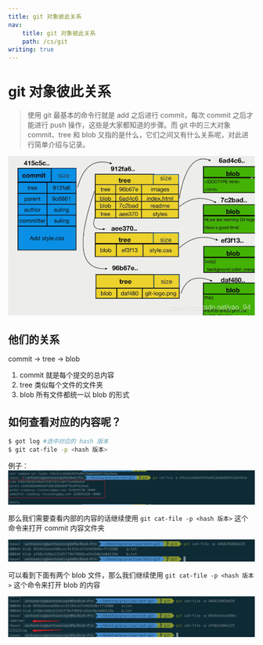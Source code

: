 ```yaml
---
title: git 对象彼此关系
nav:
    title: git 对象彼此关系
    path: /cs/git
writing: true
---
```


# git 对象彼此关系

> 使用 git 最基本的命令行就是 add 之后进行 commit，每次 commit 之后才能进行 push 操作，这些是大家都知道的步骤。而 git 中的三大对象 commit、tree 和 blob 又指的是什么，它们之间又有什么关系呢，对此进行简单介绍与记录。

<img src="./img/relationShipImg.png"  />

## 他们的关系

commit -> tree -> blob

1. commit 就是每个提交的总内容
2. tree 类似每个文件的文件夹
3. blob 所有文件都统一以 blob 的形式

## 如何查看对应的内容呢？

```bash
$ got log #选中对应的 hash 版本
$ git cat-file -p <hash 版本>
```

例子：
<img src="./img/catfile.jpg"  />

那么我们需要查看内部的内容的话继续使用 `git cat-file -p <hash 版本>` 这个命令来打开 commit 内容文件夹

<img src="./img/catfile2.jpg"  />

可以看到下面有两个 blob 文件，那么我们继续使用 `git cat-file -p <hash 版本>` 这个命令来打开 blob 的内容

<img src="./img/catfile3.jpg"  />
